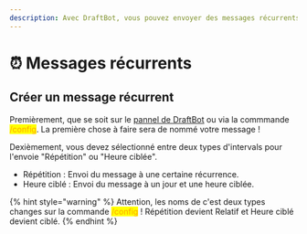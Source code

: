 ```yaml
---
description: Avec DraftBot, vous pouvez envoyer des messages récurrents avec quelques fonctionnalités intéressantes !
---
```


# ⏰ Messages récurrents

## Créer un message récurrent

Premièrement, que se soit sur le [pannel de DraftBot](https://www.draftbot.fr/dashboard/) ou via la commmande <mark style="color:orange;">/config</mark>. La première chose à faire sera de nommé votre message !

Dexièmement, vous devez sélectionné entre deux types d'intervals pour l'envoie "Répétition" ou "Heure ciblée".
- Répétition : Envoi du message à une certaine récurrence.
- Heure ciblé : Envoi du message à un jour et une heure ciblée.

{% hint style="warning" %}
Attention, les noms de c'est deux types changes sur la commande <mark style="color:orange;">/config</mark> ! Répétition devient Relatif et Heure ciblé devient ciblé.
{% endhint %}